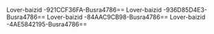 
Lover-baizid -921CCF36FA-Busra4786==
Lover-baizid -936D85D4E3-Busra4786==
Lover-baizid -84AAC9CB98-Busra4786==
Lover-baizid -4AE5842195-Busra4786==
